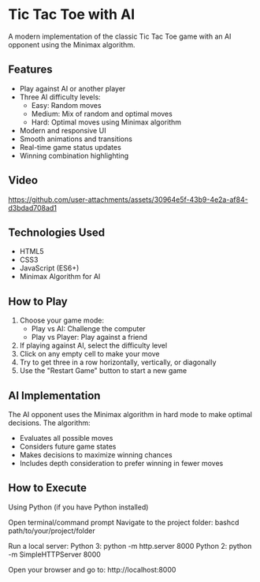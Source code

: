 # Tic Tac Toe with AI

A modern implementation of the classic Tic Tac Toe game with an AI opponent using the Minimax algorithm.

## Features

- Play against AI or another player
- Three AI difficulty levels:
  - Easy: Random moves
  - Medium: Mix of random and optimal moves
  - Hard: Optimal moves using Minimax algorithm
- Modern and responsive UI
- Smooth animations and transitions
- Real-time game status updates
- Winning combination highlighting

## Video

https://github.com/user-attachments/assets/30964e5f-43b9-4e2a-af84-d3bdad708ad1


## Technologies Used

- HTML5
- CSS3
- JavaScript (ES6+)
- Minimax Algorithm for AI

## How to Play

1. Choose your game mode:
   - Play vs AI: Challenge the computer
   - Play vs Player: Play against a friend
2. If playing against AI, select the difficulty level
3. Click on any empty cell to make your move
4. Try to get three in a row horizontally, vertically, or diagonally
5. Use the "Restart Game" button to start a new game

## AI Implementation

The AI opponent uses the Minimax algorithm in hard mode to make optimal decisions. The algorithm:
- Evaluates all possible moves
- Considers future game states
- Makes decisions to maximize winning chances
- Includes depth consideration to prefer winning in fewer moves

## How to Execute 

Using Python (if you have Python installed)

Open terminal/command prompt
Navigate to the project folder:
bashcd path/to/your/project/folder

Run a local server:
Python 3: python -m http.server 8000
Python 2: python -m SimpleHTTPServer 8000

Open your browser and go to: http://localhost:8000
